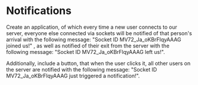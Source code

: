 # Notifications
Create an application, of which every time a new user connects to our server, everyone else connected via sockets will be notified of that person's arrival with the following message: "Socket ID MV72_Ja_oKBrFlqyAAAG joined us!" , as well as notified of their exit from the server with the following message: "Socket ID MV72_Ja_oKBrFlqyAAAG left us!". 

Additionally, include a button, that when the user clicks it, all other users on the server are notified with the following message: "Socket ID MV72_Ja_oKBrFlqyAAAG just triggered a notification!".
